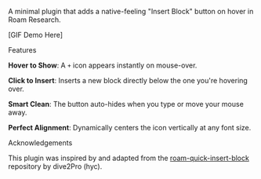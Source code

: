 A minimal plugin that adds a native-feeling "Insert Block" button on hover in Roam Research.

[GIF Demo Here]

Features

**Hover to Show**: A `+` icon appears instantly on mouse-over.
	
**Click to Insert**: Inserts a new block directly below the one you're hovering over.
	
**Smart Clean**: The button auto-hides when you type or move your mouse away.
	
**Perfect Alignment**: Dynamically centers the icon vertically at any font size.

Acknowledgements

This plugin was inspired by and adapted from the [roam-quick-insert-block](https://github.com/dive2Pro/roam-quick-insert-block) repository by dive2Pro (hyc).
